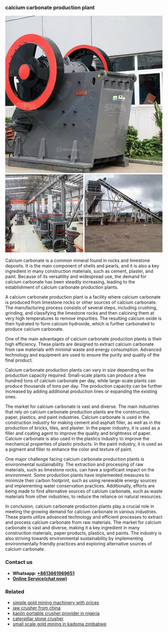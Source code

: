 <h3>calcium carbonate production plant</h3><img src='1702260047.jpg' alt=''><p>Calcium carbonate is a common mineral found in rocks and limestone deposits. It is the main component of shells and pearls, and it is also a key ingredient in many construction materials, such as cement, plaster, and paint. Because of its versatility and widespread use, the demand for calcium carbonate has been steadily increasing, leading to the establishment of calcium carbonate production plants.</p><p>A calcium carbonate production plant is a facility where calcium carbonate is produced from limestone rocks or other sources of calcium carbonate. The manufacturing process consists of several steps, including crushing, grinding, and classifying the limestone rocks and then calcining them at very high temperatures to remove impurities. The resulting calcium oxide is then hydrated to form calcium hydroxide, which is further carbonated to produce calcium carbonate.</p><p>One of the main advantages of calcium carbonate production plants is their high efficiency. These plants are designed to extract calcium carbonate from raw materials with minimal waste and energy consumption. Advanced technology and equipment are used to ensure the purity and quality of the final product.</p><p>Calcium carbonate production plants can vary in size depending on the production capacity required. Small-scale plants can produce a few hundred tons of calcium carbonate per day, while large-scale plants can produce thousands of tons per day. The production capacity can be further increased by adding additional production lines or expanding the existing ones.</p><p>The market for calcium carbonate is vast and diverse. The main industries that rely on calcium carbonate production plants are the construction, paper, plastics, and paint industries. Calcium carbonate is used in the construction industry for making cement and asphalt filler, as well as in the production of bricks, tiles, and plaster. In the paper industry, it is used as a filler and coating agent to improve the quality and brightness of paper. Calcium carbonate is also used in the plastics industry to improve the mechanical properties of plastic products. In the paint industry, it is used as a pigment and filler to enhance the color and texture of paint.</p><p>One major challenge facing calcium carbonate production plants is environmental sustainability. The extraction and processing of raw materials, such as limestone rocks, can have a significant impact on the environment. Some production plants have implemented measures to minimize their carbon footprint, such as using renewable energy sources and implementing water conservation practices. Additionally, efforts are being made to find alternative sources of calcium carbonate, such as waste materials from other industries, to reduce the reliance on natural resources.</p><p>In conclusion, calcium carbonate production plants play a crucial role in meeting the growing demand for calcium carbonate in various industries. These plants utilize advanced technology and efficient processes to extract and process calcium carbonate from raw materials. The market for calcium carbonate is vast and diverse, making it a key ingredient in many construction materials, paper products, plastics, and paints. The industry is also striving towards environmental sustainability by implementing environmentally friendly practices and exploring alternative sources of calcium carbonate.</p><h3>Contact us</h3><ul><li><strong>Whatsapp:&nbsp;<a href="https://wa.me/8613661969651">+8613661969651</a></strong></li><li><a href="https://swt.shibang-china.com/?git&amp;zhl&amp;calcium carbonate production plant"><strong>Online Service(chat now)</strong></a></li></ul><h3>Related</h3><ul><li><a href='simple gold mining machinery with prices.md'>simple gold mining machinery with prices</a></li><li><a href='jaw crusher from china.md'>jaw crusher from china</a></li><li><a href='kaolin portable crusher provider in nigeria.md'>kaolin portable crusher provider in nigeria</a></li><li><a href='caterpillar stone crusher.md'>caterpillar stone crusher</a></li><li><a href='small scale gold mining in kadoma zimbabwe.md'>small scale gold mining in kadoma zimbabwe</a></li></ul>
